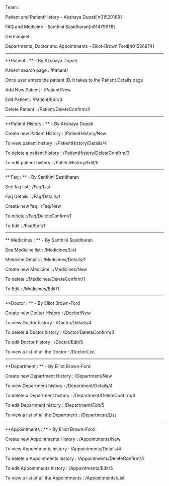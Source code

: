 Team :

Patient and PatientHistory - Akshaya Dupati[n01520169]

FAQ and Medicine - Santhini Sasidharan[n01479678]

Germanjeet

Departments, Doctor and Appointments - Elliot-Brown Ford[n01526874]

-------------------------------------------------------------------------------------------------------------------------

**Patient : ** - By Akshaya Dupati

Patient search page : /Patient/

Once user enters the patient ID, it takes to the Patient Details page

Add New Patient : /Patient/New

Edit Patient : /Patient/Edit/3

Delete Patient : /Patient/DeleteConfirm/4


-------------------------------------------------------------------------------------------------------------------------

**Patient History : ** - By Akshaya Dupati

Create new Patient History : /PatientHistory/New

To view patient history : /PatientHistory/Details/4

To delete a patient history : /PatientHistory/DeleteConfirm/3

To edit patient history : /PatientHistory/Edit/5


-------------------------------------------------------------------------------------------------------------------------

** Faq : ** - By Santhini Sasidharan

See faq list : /Faq/List

Faq Details : /Faq/Details/1

Create new faq : /Faq/New

To delete :/Faq/DeleteConfirm/1


To Edit : /Faq/Edit/1


-------------------------------------------------------------------------------------------------------------------------

** Medicines : ** - By Santhini Sasidharan

See Medicine list : /Medicines/List

Medicine Details : /Medicines/Details/1

Create new Medicine : /Medicines/New

To delete :/Medicines/DeleteConfirm/1

To Edit : /Medicines/Edit/1

-------------------------------------------------------------------------------------------------------------------------

**Doctor : ** - By Elliot Brown-Ford 

Create new Doctor History : /Doctor/New

To view Doctor history : /Doctor/Details/4

To delete a Doctor history : /Doctor/DeleteConfirm/3

To edit Doctor history : /Doctor/Edit/5

To view a list of all the Doctor : /Doctor/List

-------------------------------------------------------------------------------------------------------------------------

**Department : ** - By Elliot Brown-Ford 

Create new Department History : /Department/New

To view Department history : /Department/Details/4

To delete a Department history : /Department/DeleteConfirm/3

To edit Department history : /Department/Edit/5

To view a list of all the Department : /Department/List

-------------------------------------------------------------------------------------------------------------------------

**Appointments : ** - By Elliot Brown-Ford 

Create new Appointments History : /Appointments/New

To view Appointments history : /Appointments/Details/4

To delete a Appointments history : /Appointments/DeleteConfirm/3

To edit Appointments history : /Appointments/Edit/5

To view a list of all the Appointments : /Appointments/List
